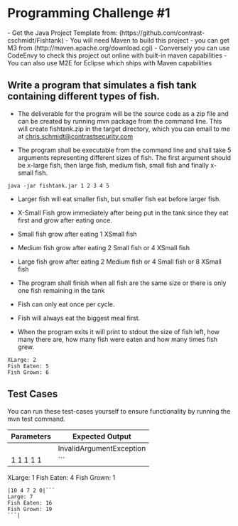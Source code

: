 <h1> Programming Challenge #1</h1>
 - Get the Java Project Template from: (https://github.com/contrast-cschmidt/Fishtank)
 - You will need Maven to build this project - you can get M3 from (http://maven.apache.org/download.cgi)
 - Conversely you can use CodeEnvy to check this project out online with built-in maven capabilities
 - You can also use M2E for Eclipse which ships with Maven capabilities

<h2>Write a program that simulates a fish tank containing different types of fish.</h2>

* The deliverable for the program will be the source code as a zip file and can be created by running mvn package from the command line. This will create fishtank.zip in the target directory, which you can email to me at chris.schmidt@contrastsecurity.com 
 
* The program shall be executable from the command line and shall take 5 arguments representing different sizes of fish. The first argument should be x-large fish, then large fish, medium fish, small fish and finally x-small fish.

 ```
 java -jar fishtank.jar 1 2 3 4 5
 ```

* Larger fish will eat smaller fish, but smaller fish eat before larger fish.

* X-Small Fish grow immediately after being put in the tank since they eat first and grow after eating once.

* Small fish grow after eating 1 XSmall fish

* Medium fish grow after eating 2 Small fish or 4 XSmall fish

* Large fish grow after eating 2 Medium fish or 4 Small fish or 8 XSmall fish

* The program shall finish when all fish are the same size or there is only one fish remaining in the tank
 
* Fish can only eat once per cycle.
 
* Fish will always eat the biggest meal first.

* When the program exits it will print to stdout the size of fish left, how many there are, how many fish were eaten and how many times fish grew.
```
XLarge: 2
Fish Eaten: 5
Fish Grown: 6
```

<h2>Test Cases</h2>
You can run these test-cases yourself to ensure functionality by running the mvn test command.

| Parameters | Expected Output |
|----------|---------------|
| <null>|InvalidArgumentException|
|1 1 1 1 1|```
XLarge: 1
Fish Eaten: 4
Fish Grown: 1
```|
|10 4 7 2 0|```
Large: 7
Fish Eaten: 16
Fish Grown: 19
```|
